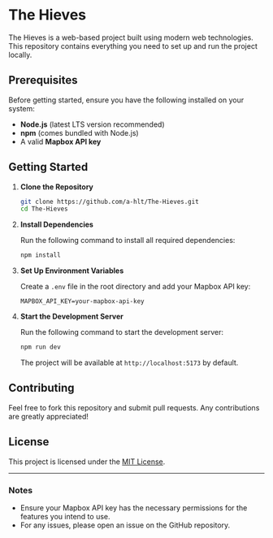 # The Hieves

The Hieves is a web-based project built using modern web technologies. This repository contains everything you need to set up and run the project locally.

## Prerequisites

Before getting started, ensure you have the following installed on your system:

- **Node.js** (latest LTS version recommended)
- **npm** (comes bundled with Node.js)
- A valid **Mapbox API key**

## Getting Started

1. **Clone the Repository**

   ```bash
   git clone https://github.com/a-hlt/The-Hieves.git
   cd The-Hieves
   ```

2. **Install Dependencies**

   Run the following command to install all required dependencies:

   ```bash
   npm install
   ```

3. **Set Up Environment Variables**

   Create a `.env` file in the root directory and add your Mapbox API key:

   ```env
   MAPBOX_API_KEY=your-mapbox-api-key
   ```

4. **Start the Development Server**

   Run the following command to start the development server:

   ```bash
   npm run dev
   ```

   The project will be available at `http://localhost:5173` by default.

## Contributing

Feel free to fork this repository and submit pull requests. Any contributions are greatly appreciated!

## License

This project is licensed under the [MIT License](LICENSE).

---

### Notes

- Ensure your Mapbox API key has the necessary permissions for the features you intend to use.
- For any issues, please open an issue on the GitHub repository.

